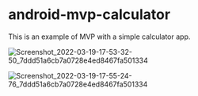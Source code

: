 # android-mvp-calculator

This is an example of MVP with a simple calculator app.

![Screenshot_2022-03-19-17-53-32-50_7ddd51a6cb7a0728e4ed8467fa501334](https://user-images.githubusercontent.com/86477169/159130714-01d21eb3-ede0-4950-a565-b454da3556f8.jpg)

![Screenshot_2022-03-19-17-55-24-76_7ddd51a6cb7a0728e4ed8467fa501334](https://user-images.githubusercontent.com/86477169/159130716-b619330b-8323-4ccc-abd1-eeeb5c08ff0b.jpg)
